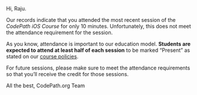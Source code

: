 Hi, Raju.

Our records indicate that you attended the most recent session of the *CodePath iOS Course* for only 10 minutes. Unfortunately, this does not meet the attendance requirement for the session.  

As you know, attendance is important to our education model. **Students are expected to attend at least half of each session** to be marked “Present” as stated on our [course policies](https://courses.codepath.org/snippets/ios_university/policies_remote_fall19).

For future sessions, please make sure to meet the attendance requirements so that you’ll receive the credit for those sessions.

All the best,
CodePath&#46;org Team

